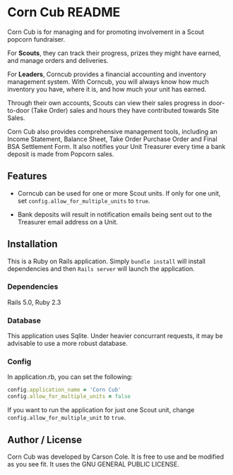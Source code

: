 # Corn Cub README

Corn Cub is for managing and for promoting involvement in a Scout popcorn fundraiser. 

For **Scouts**, they can track their progress, prizes they might have earned, and manage orders and deliveries.

For **Leaders**, Corncub provides a financial accounting and inventory management system. With Corncub, you will always know how much inventory you have, where it is, and how much your unit has earned.

Through their own accounts, Scouts can view their sales progress in door-to-door (Take Order) sales and hours they have contributed towards Site Sales.

Corn Cub also provides comprehensive management tools, including an Income Statement, Balance Sheet, Take Order Purchase Order and Final BSA Settlement Form. It also notifies your Unit Treasurer every time a bank deposit is made from Popcorn sales.

## Features

- Corncub can be used for one or more Scout units. If only for one unit, set `config.allow_for_multiple_units` to `true`.

- Bank deposits will result in notification emails being sent out to the Treasurer email address on a Unit.


## Installation

This is a Ruby on Rails application. Simply `bundle install` will install dependencies and then `Rails server` will launch the application.

### Dependencies

Rails 5.0, Ruby 2.3

### Database

This application uses Sqlite. Under heavier concurrant requests, it may be advisable to use a more robust database.

### Config

In application.rb, you can set the following:

```ruby
config.application_name = 'Corn Cub'
config.allow_for_multiple_units = false
```

If you want to run the application for just one Scout unit, change `config.allow_for_multiple_unit` to `true`.


## Author / License

Corn Cub was developed by Carson Cole. It is free to use and be modified as you see fit. It uses the GNU GENERAL PUBLIC LICENSE.